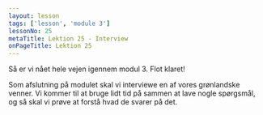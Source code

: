 ```yaml
---
layout: lesson
tags: ['lesson', 'module 3']
lessonNo: 25
metaTitle: Lektion 25 - Interview
onPageTitle: Lektion 25
---
```

Så er vi nået hele vejen igennem modul 3. Flot klaret!

Som afslutning på modulet skal vi interviewe en af vores grønlandske venner. Vi kommer til at bruge lidt tid på sammen at lave nogle spørgsmål, og så skal vi prøve at forstå hvad de svarer på det.